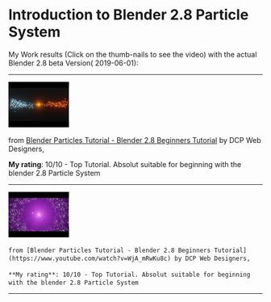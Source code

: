 # Introduction to Blender 2.8 Particle System

My Work results (Click on the thumb-nails to see the video) with the actual Blender 2.8 beta Version( 2019-06-01):

---

[![](Particle/5kfy3wxicMw-Particle_Example.jpg)](http://www.youtube.com/watch?v=Bixx0DtcTJg)

from [Blender Particles Tutorial - Blender 2.8 Beginners Tutorial](https://www.youtube.com/watch?v=5kfy3wxicMw) by DCP Web Designers, 

**My rating**: 10/10 - Top Tutorial. Absolut suitable for beginning with the blender 2.8 Particle System

---

[![](Particle/5kfy3wxicMw-Particle_Sci-Fi_style_animation.jpg)](http://www.youtube.com/watch?v=YtBKDztMfco)

    from [Blender Particles Tutorial - Blender 2.8 Beginners Tutorial](https://www.youtube.com/watch?v=WjA_mRwKu8c) by DCP Web Designers, 

    **My rating**: 10/10 - Top Tutorial. Absolut suitable for beginning with the blender 2.8 Particle System

---
